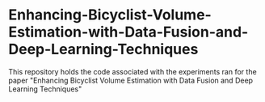# Enhancing-Bicyclist-Volume-Estimation-with-Data-Fusion-and-Deep-Learning-Techniques
This repository holds the code associated with the experiments ran for the paper "Enhancing Bicyclist Volume Estimation with Data Fusion and Deep Learning Techniques"
